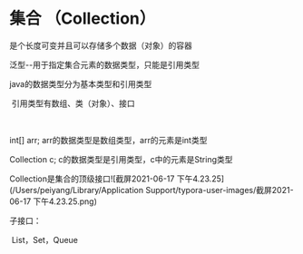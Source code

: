 

# 集合 （Collection<E>）

是个长度可变并且可以存储多个数据（对象）的容器



<E> 泛型--用于指定集合元素的数据类型，只能是引用类型



java的数据类型分为基本类型和引用类型

​	引用类型有数组、类（对象）、接口

​		

int[] arr; arr的数据类型是数组类型，arr的元素是int类型

Collection<String> c; c的数据类型是引用类型，c中的元素是String类型



Collection是集合的顶级接口![截屏2021-06-17 下午4.23.25](/Users/peiyang/Library/Application Support/typora-user-images/截屏2021-06-17 下午4.23.25.png)



子接口：

​		List，Set，Queue



​		











